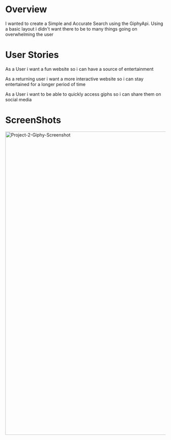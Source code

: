 # Overview
I wanted to create a Simple and Accurate Search using the GiphyApi. Using a basic layout i didn't want there to be to many things going on overwhelming the user

# User Stories
As a User i want a fun website so i can have a source of entertainment

As a returning user i want a more interactive website so i can stay entertained for a longer period of time

As a User i want to be able to quickly access giphs so i can share them on social media

# ScreenShots

<img width="953" alt="Project-2-Giphy-Screenshot" src="https://github.com/user-attachments/assets/77a89996-dd6c-4d43-9c16-7916a75270f2" />
